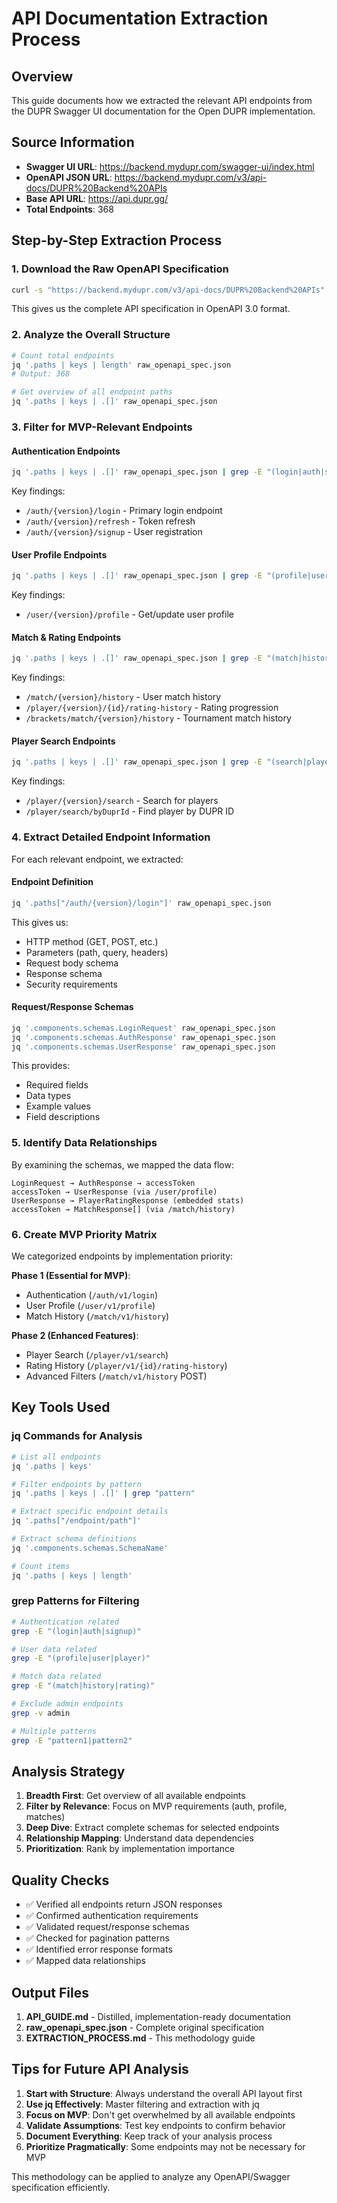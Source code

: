 # API Documentation Extraction Process

## Overview

This guide documents how we extracted the relevant API endpoints from the DUPR Swagger UI documentation for the Open DUPR implementation.

## Source Information

- **Swagger UI URL**: https://backend.mydupr.com/swagger-ui/index.html
- **OpenAPI JSON URL**: https://backend.mydupr.com/v3/api-docs/DUPR%20Backend%20APIs
- **Base API URL**: https://api.dupr.gg/
- **Total Endpoints**: 368

## Step-by-Step Extraction Process

### 1. Download the Raw OpenAPI Specification

```bash
curl -s "https://backend.mydupr.com/v3/api-docs/DUPR%20Backend%20APIs" > raw_openapi_spec.json
```

This gives us the complete API specification in OpenAPI 3.0 format.

### 2. Analyze the Overall Structure

```bash
# Count total endpoints
jq '.paths | keys | length' raw_openapi_spec.json
# Output: 368

# Get overview of all endpoint paths
jq '.paths | keys | .[]' raw_openapi_spec.json
```

### 3. Filter for MVP-Relevant Endpoints

#### Authentication Endpoints

```bash
jq '.paths | keys | .[]' raw_openapi_spec.json | grep -E "(login|auth|signup)"
```

Key findings:

- `/auth/{version}/login` - Primary login endpoint
- `/auth/{version}/refresh` - Token refresh
- `/auth/{version}/signup` - User registration

#### User Profile Endpoints

```bash
jq '.paths | keys | .[]' raw_openapi_spec.json | grep -E "(profile|user)" | grep -v admin
```

Key findings:

- `/user/{version}/profile` - Get/update user profile

#### Match & Rating Endpoints

```bash
jq '.paths | keys | .[]' raw_openapi_spec.json | grep -E "(match|history|rating)" | grep -v admin
```

Key findings:

- `/match/{version}/history` - User match history
- `/player/{version}/{id}/rating-history` - Rating progression
- `/brackets/match/{version}/history` - Tournament match history

#### Player Search Endpoints

```bash
jq '.paths | keys | .[]' raw_openapi_spec.json | grep -E "(search|player)" | grep -v admin
```

Key findings:

- `/player/{version}/search` - Search for players
- `/player/search/byDuprId` - Find player by DUPR ID

### 4. Extract Detailed Endpoint Information

For each relevant endpoint, we extracted:

#### Endpoint Definition

```bash
jq '.paths["/auth/{version}/login"]' raw_openapi_spec.json
```

This gives us:

- HTTP method (GET, POST, etc.)
- Parameters (path, query, headers)
- Request body schema
- Response schema
- Security requirements

#### Request/Response Schemas

```bash
jq '.components.schemas.LoginRequest' raw_openapi_spec.json
jq '.components.schemas.AuthResponse' raw_openapi_spec.json
jq '.components.schemas.UserResponse' raw_openapi_spec.json
```

This provides:

- Required fields
- Data types
- Example values
- Field descriptions

### 5. Identify Data Relationships

By examining the schemas, we mapped the data flow:

```
LoginRequest → AuthResponse → accessToken
accessToken → UserResponse (via /user/profile)
UserResponse → PlayerRatingResponse (embedded stats)
accessToken → MatchResponse[] (via /match/history)
```

### 6. Create MVP Priority Matrix

We categorized endpoints by implementation priority:

**Phase 1 (Essential for MVP)**:

- Authentication (`/auth/v1/login`)
- User Profile (`/user/v1/profile`)
- Match History (`/match/v1/history`)

**Phase 2 (Enhanced Features)**:

- Player Search (`/player/v1/search`)
- Rating History (`/player/v1/{id}/rating-history`)
- Advanced Filters (`/match/v1/history` POST)

## Key Tools Used

### jq Commands for Analysis

```bash
# List all endpoints
jq '.paths | keys'

# Filter endpoints by pattern
jq '.paths | keys | .[]' | grep "pattern"

# Extract specific endpoint details
jq '.paths["/endpoint/path"]'

# Extract schema definitions
jq '.components.schemas.SchemaName'

# Count items
jq '.paths | keys | length'
```

### grep Patterns for Filtering

```bash
# Authentication related
grep -E "(login|auth|signup)"

# User data related
grep -E "(profile|user|player)"

# Match data related
grep -E "(match|history|rating)"

# Exclude admin endpoints
grep -v admin

# Multiple patterns
grep -E "pattern1|pattern2"
```

## Analysis Strategy

1. **Breadth First**: Get overview of all available endpoints
2. **Filter by Relevance**: Focus on MVP requirements (auth, profile, matches)
3. **Deep Dive**: Extract complete schemas for selected endpoints
4. **Relationship Mapping**: Understand data dependencies
5. **Prioritization**: Rank by implementation importance

## Quality Checks

- ✅ Verified all endpoints return JSON responses
- ✅ Confirmed authentication requirements
- ✅ Validated request/response schemas
- ✅ Checked for pagination patterns
- ✅ Identified error response formats
- ✅ Mapped data relationships

## Output Files

1. **API_GUIDE.md** - Distilled, implementation-ready documentation
2. **raw_openapi_spec.json** - Complete original specification
3. **EXTRACTION_PROCESS.md** - This methodology guide

## Tips for Future API Analysis

1. **Start with Structure**: Always understand the overall API layout first
2. **Use jq Effectively**: Master filtering and extraction with jq
3. **Focus on MVP**: Don't get overwhelmed by all available endpoints
4. **Validate Assumptions**: Test key endpoints to confirm behavior
5. **Document Everything**: Keep track of your analysis process
6. **Prioritize Pragmatically**: Some endpoints may not be necessary for MVP

This methodology can be applied to analyze any OpenAPI/Swagger specification efficiently.
